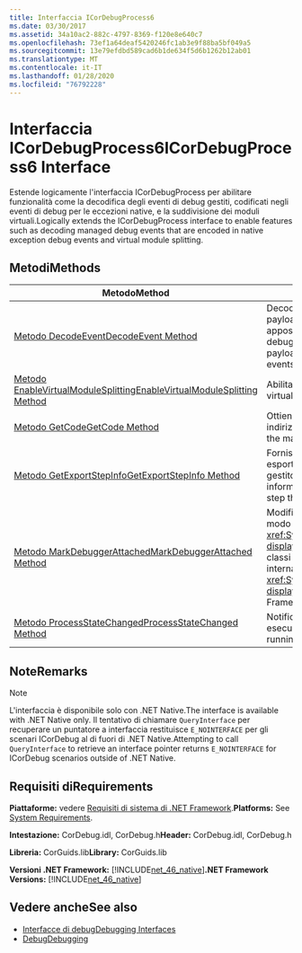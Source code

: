```yaml
---
title: Interfaccia ICorDebugProcess6
ms.date: 03/30/2017
ms.assetid: 34a10ac2-882c-4797-8369-f120e8e640c7
ms.openlocfilehash: 73ef1a64deaf5420246fc1ab3e9f88ba5bf049a5
ms.sourcegitcommit: 13e79efdbd589cad6b1de634f5d6b1262b12ab01
ms.translationtype: MT
ms.contentlocale: it-IT
ms.lasthandoff: 01/28/2020
ms.locfileid: "76792228"
---
```

# <a name="icordebugprocess6-interface"></a><span data-ttu-id="47304-102">Interfaccia ICorDebugProcess6</span><span class="sxs-lookup"><span data-stu-id="47304-102">ICorDebugProcess6 Interface</span></span>
<span data-ttu-id="47304-103">Estende logicamente l'interfaccia ICorDebugProcess per abilitare funzionalità come la decodifica degli eventi di debug gestiti, codificati negli eventi di debug per le eccezioni native, e la suddivisione dei moduli virtuali.</span><span class="sxs-lookup"><span data-stu-id="47304-103">Logically extends the ICorDebugProcess interface to enable features such as decoding managed debug events that are encoded in native exception debug events and virtual module splitting.</span></span>  
  
## <a name="methods"></a><span data-ttu-id="47304-104">Metodi</span><span class="sxs-lookup"><span data-stu-id="47304-104">Methods</span></span>  
  
|<span data-ttu-id="47304-105">Metodo</span><span class="sxs-lookup"><span data-stu-id="47304-105">Method</span></span>|<span data-ttu-id="47304-106">Descrizione</span><span class="sxs-lookup"><span data-stu-id="47304-106">Description</span></span>|  
|------------|-----------------|  
|[<span data-ttu-id="47304-107">Metodo DecodeEvent</span><span class="sxs-lookup"><span data-stu-id="47304-107">DecodeEvent Method</span></span>](icordebugprocess6-decodeevent-method.md)|<span data-ttu-id="47304-108">Decodifica gli eventi di debug gestiti incapsulati nel payload di eventi di debug per le eccezioni native appositamente predisposte.</span><span class="sxs-lookup"><span data-stu-id="47304-108">Decodes managed debug events that have been encapsulated in the payload of specially crafted native exception debug events.</span></span>|  
|[<span data-ttu-id="47304-109">Metodo EnableVirtualModuleSplitting</span><span class="sxs-lookup"><span data-stu-id="47304-109">EnableVirtualModuleSplitting Method</span></span>](icordebugprocess6-enablevirtualmodulesplitting-method.md)|<span data-ttu-id="47304-110">Abilita o disabilita la suddivisione dei moduli virtuali.</span><span class="sxs-lookup"><span data-stu-id="47304-110">Enables or disables virtual module splitting.</span></span>|  
|[<span data-ttu-id="47304-111">Metodo GetCode</span><span class="sxs-lookup"><span data-stu-id="47304-111">GetCode Method</span></span>](icordebugprocess6-getcode-method.md)|<span data-ttu-id="47304-112">Ottiene informazioni sul codice gestito in un indirizzo di codice specifico.</span><span class="sxs-lookup"><span data-stu-id="47304-112">Gets information about the managed code at a particular code address.</span></span>|  
|[<span data-ttu-id="47304-113">Metodo GetExportStepInfo</span><span class="sxs-lookup"><span data-stu-id="47304-113">GetExportStepInfo Method</span></span>](icordebugprocess6-getexportstepinfo-method.md)|<span data-ttu-id="47304-114">Fornisce informazioni sulle funzioni di runtime esportate per consentire l'esecuzione di codice gestito seguendo un'istruzione alla volta.</span><span class="sxs-lookup"><span data-stu-id="47304-114">Provides information on runtime exported functions to help step through managed code.</span></span>|  
|[<span data-ttu-id="47304-115">Metodo MarkDebuggerAttached</span><span class="sxs-lookup"><span data-stu-id="47304-115">MarkDebuggerAttached Method</span></span>](icordebugprocess6-markdebuggerattached-method.md)|<span data-ttu-id="47304-116">Modifica lo stato interno dell'oggetto del debug in modo che il metodo <xref:System.Diagnostics.Debugger.IsAttached%2A?displayProperty=nameWithType> nella libreria di classi .NET Framework restituisca `true`.</span><span class="sxs-lookup"><span data-stu-id="47304-116">Changes the internal state of the debugee so that the <xref:System.Diagnostics.Debugger.IsAttached%2A?displayProperty=nameWithType> method in the .NET Framework Class Library returns `true`.</span></span>|  
|[<span data-ttu-id="47304-117">Metodo ProcessStateChanged</span><span class="sxs-lookup"><span data-stu-id="47304-117">ProcessStateChanged Method</span></span>](icordebugprocess6-processstatechanged-method.md)|<span data-ttu-id="47304-118">Notifica a [ICorDebug](icordebug-interface.md) che il processo è in esecuzione.</span><span class="sxs-lookup"><span data-stu-id="47304-118">Notifies [ICorDebug](icordebug-interface.md) that the process is running.</span></span>|  
  
## <a name="remarks"></a><span data-ttu-id="47304-119">Note</span><span class="sxs-lookup"><span data-stu-id="47304-119">Remarks</span></span>  
  
> [!NOTE]
> <span data-ttu-id="47304-120">L'interfaccia è disponibile solo con .NET Native.</span><span class="sxs-lookup"><span data-stu-id="47304-120">The interface is available with .NET Native only.</span></span> <span data-ttu-id="47304-121">Il tentativo di chiamare `QueryInterface` per recuperare un puntatore a interfaccia restituisce `E_NOINTERFACE` per gli scenari ICorDebug al di fuori di .NET Native.</span><span class="sxs-lookup"><span data-stu-id="47304-121">Attempting to call `QueryInterface` to retrieve an interface pointer returns `E_NOINTERFACE` for ICorDebug scenarios outside of .NET Native.</span></span>  
  
## <a name="requirements"></a><span data-ttu-id="47304-122">Requisiti di</span><span class="sxs-lookup"><span data-stu-id="47304-122">Requirements</span></span>  
 <span data-ttu-id="47304-123">**Piattaforme:** vedere [Requisiti di sistema di .NET Framework](../../../../docs/framework/get-started/system-requirements.md).</span><span class="sxs-lookup"><span data-stu-id="47304-123">**Platforms:** See [System Requirements](../../../../docs/framework/get-started/system-requirements.md).</span></span>  
  
 <span data-ttu-id="47304-124">**Intestazione:** CorDebug.idl, CorDebug.h</span><span class="sxs-lookup"><span data-stu-id="47304-124">**Header:** CorDebug.idl, CorDebug.h</span></span>  
  
 <span data-ttu-id="47304-125">**Libreria:** CorGuids.lib</span><span class="sxs-lookup"><span data-stu-id="47304-125">**Library:** CorGuids.lib</span></span>  
  
 <span data-ttu-id="47304-126">**Versioni .NET Framework:** [!INCLUDE[net_46_native](../../../../includes/net-46-native-md.md)]</span><span class="sxs-lookup"><span data-stu-id="47304-126">**.NET Framework Versions:** [!INCLUDE[net_46_native](../../../../includes/net-46-native-md.md)]</span></span>  
  
## <a name="see-also"></a><span data-ttu-id="47304-127">Vedere anche</span><span class="sxs-lookup"><span data-stu-id="47304-127">See also</span></span>

- [<span data-ttu-id="47304-128">Interfacce di debug</span><span class="sxs-lookup"><span data-stu-id="47304-128">Debugging Interfaces</span></span>](debugging-interfaces.md)
- [<span data-ttu-id="47304-129">Debug</span><span class="sxs-lookup"><span data-stu-id="47304-129">Debugging</span></span>](index.md)
